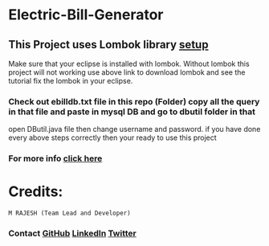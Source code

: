 # Electric-Bill-Generator

## This Project uses Lombok library [setup](https://www.baeldung.com/lombok-ide)

Make sure that your eclipse is installed with lombok.
Without lombok this project will not working use above link to download lombok and see the tutorial fix the lombok in your eclipse.

### Check out ebilldb.txt file in this repo (Folder) copy all the query in that file and paste in mysql DB and go to dbutil folder in that
open DButil.java file then change username and password. 
if you have done every above steps correctly then your ready to use this project

### For more info [click here](https://www.youtube.com/watch?v=y_YxwyYRJek)

# Credits:
	M RAJESH (Team Lead and Developer) 
	
### Contact [GitHub](https://github.com/itsmrajesh)  [LinkedIn](https://linkedin.com/in/itsmrajesh/) [Twitter](https://github.com/itsmrajesh)
